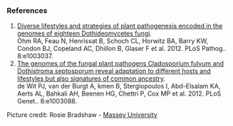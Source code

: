 ### References

1.  [Diverse lifestyles and strategies of plant pathogenesis encoded in
    the genomes of eighteen Dothideomycetes
    fungi](http://europepmc.org/abstract/MED/23236275).\
    Ohm RA, Feau N, Henrissat B, Schoch CL, Horwitz BA, Barry KW, Condon
    BJ, Copeland AC, Dhillon B, Glaser F et al. 2012. PLoS Pathog..
    8:e1003037.
2.  [The genomes of the fungal plant pathogens Cladosporium fulvum and
    Dothistroma septosporum reveal adaptation to different hosts and
    lifestyles but also signatures of common
    ancestry](http://europepmc.org/abstract/MED/23209441).\
    de Wit PJ, van der Burgt A, kmen B, Stergiopoulos I, Abd-Elsalam KA,
    Aerts AL, Bahkali AH, Beenen HG, Chettri P, Cox MP et al. 2012. PLoS
    Genet.. 8:e1003088.

Picture credit: Rosie Bradshaw - [Massey
University](http://www.massey.ac.nz/)
